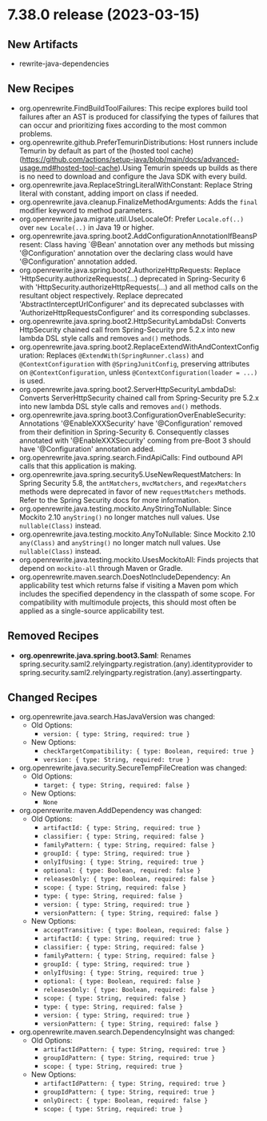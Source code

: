 # 7.38.0 release (2023-03-15)

## New Artifacts
* rewrite-java-dependencies

## New Recipes
* org.openrewrite.FindBuildToolFailures: This recipe explores build tool failures after an AST is produced for classifying the types of failures that can occur and prioritizing fixes according to the most common problems. 
* org.openrewrite.github.PreferTemurinDistributions: Host runners include Temurin by default as part of the (hosted tool cache)(https://github.com/actions/setup-java/blob/main/docs/advanced-usage.md#hosted-tool-cache).Using Temurin speeds up builds as there is no need to download and configure the Java SDK with every build. 
* org.openrewrite.java.ReplaceStringLiteralWithConstant: Replace String literal with constant, adding import on class if needed. 
* org.openrewrite.java.cleanup.FinalizeMethodArguments: Adds the `final` modifier keyword to method parameters. 
* org.openrewrite.java.migrate.util.UseLocaleOf: Prefer `Locale.of(..)` over `new Locale(..)` in Java 19 or higher. 
* org.openrewrite.java.spring.boot2.AddConfigurationAnnotationIfBeansPresent: Class having `@Bean' annotation over any methods but missing '@Configuration' annotation over the declaring class would have '@Configuration' annotation added. 
* org.openrewrite.java.spring.boot2.AuthorizeHttpRequests: Replace 'HttpSecurity.authorizeRequests(...) deprecated in Spring-Security 6 with 'HttpSecurity.authorizeHttpRequests(...) and all method calls on the resultant object respectively. Replace deprecated 'AbstractInterceptUrlConfigurer' and its deprecated subclasses with 'AuthorizeHttpRequestsConfigurer' and its corresponding subclasses. 
* org.openrewrite.java.spring.boot2.HttpSecurityLambdaDsl: Converts HttpSecurity chained call from Spring-Security pre 5.2.x into new lambda DSL style calls and removes `and()` methods. 
* org.openrewrite.java.spring.boot2.ReplaceExtendWithAndContextConfiguration: Replaces `@ExtendWith(SpringRunner.class)` and `@ContextConfiguration` with `@SpringJunitConfig`, preserving attributes on `@ContextConfiguration`, unless `@ContextConfiguration(loader = ...)` is used. 
* org.openrewrite.java.spring.boot2.ServerHttpSecurityLambdaDsl: Converts ServerHttpSecurity chained call from Spring-Security pre 5.2.x into new lambda DSL style calls and removes `and()` methods. 
* org.openrewrite.java.spring.boot3.ConfigurationOverEnableSecurity: Annotations '@EnableXXXSecurity' have '@Configuration' removed from their definition in Spring-Security 6. Consequently classes annotated with '@EnableXXXSecurity' coming from pre-Boot 3 should have '@Configuration' annotation added. 
* org.openrewrite.java.spring.search.FindApiCalls: Find outbound API calls that this application is making. 
* org.openrewrite.java.spring.security5.UseNewRequestMatchers: In Spring Security 5.8, the `antMatchers`, `mvcMatchers`, and `regexMatchers` methods were deprecated in favor of new `requestMatchers` methods. Refer to the Spring Security docs for more information. 
* org.openrewrite.java.testing.mockito.AnyStringToNullable: Since Mockito 2.10 `anyString()` no longer matches null values. Use `nullable(Class)` instead. 
* org.openrewrite.java.testing.mockito.AnyToNullable: Since Mockito 2.10 `any(Class)` and `anyString()` no longer match null values. Use `nullable(Class)` instead. 
* org.openrewrite.java.testing.mockito.UsesMockitoAll: Finds projects that depend on `mockito-all` through Maven or Gradle. 
* org.openrewrite.maven.search.DoesNotIncludeDependency: An applicability test which returns false if visiting a Maven pom which includes the specified dependency in the classpath of some scope. For compatibility with multimodule projects, this should most often be applied as a single-source applicability test. 

## Removed Recipes
* **org.openrewrite.java.spring.boot3.Saml**: Renames spring.security.saml2.relyingparty.registration.(any).identityprovider to spring.security.saml2.relyingparty.registration.(any).assertingparty. 

## Changed Recipes
* org.openrewrite.java.search.HasJavaVersion was changed:
  * Old Options:
    * `version: { type: String, required: true }`
  * New Options:
    * `checkTargetCompatibility: { type: Boolean, required: true }`
    * `version: { type: String, required: true }`
* org.openrewrite.java.security.SecureTempFileCreation was changed:
  * Old Options:
    * `target: { type: String, required: false }`
  * New Options:
    * `None`
* org.openrewrite.maven.AddDependency was changed:
  * Old Options:
    * `artifactId: { type: String, required: true }`
    * `classifier: { type: String, required: false }`
    * `familyPattern: { type: String, required: false }`
    * `groupId: { type: String, required: true }`
    * `onlyIfUsing: { type: String, required: true }`
    * `optional: { type: Boolean, required: false }`
    * `releasesOnly: { type: Boolean, required: false }`
    * `scope: { type: String, required: false }`
    * `type: { type: String, required: false }`
    * `version: { type: String, required: true }`
    * `versionPattern: { type: String, required: false }`
  * New Options:
    * `acceptTransitive: { type: Boolean, required: false }`
    * `artifactId: { type: String, required: true }`
    * `classifier: { type: String, required: false }`
    * `familyPattern: { type: String, required: false }`
    * `groupId: { type: String, required: true }`
    * `onlyIfUsing: { type: String, required: true }`
    * `optional: { type: Boolean, required: false }`
    * `releasesOnly: { type: Boolean, required: false }`
    * `scope: { type: String, required: false }`
    * `type: { type: String, required: false }`
    * `version: { type: String, required: true }`
    * `versionPattern: { type: String, required: false }`
* org.openrewrite.maven.search.DependencyInsight was changed:
  * Old Options:
    * `artifactIdPattern: { type: String, required: true }`
    * `groupIdPattern: { type: String, required: true }`
    * `scope: { type: String, required: true }`
  * New Options:
    * `artifactIdPattern: { type: String, required: true }`
    * `groupIdPattern: { type: String, required: true }`
    * `onlyDirect: { type: Boolean, required: false }`
    * `scope: { type: String, required: true }`